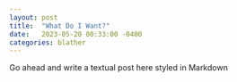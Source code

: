 ```yaml
---
layout: post
title:  "What Do I Want?"
date:   2023-05-20 00:33:00 -0400
categories: blather
---
```

Go ahead and write a textual post here styled in Markdown
